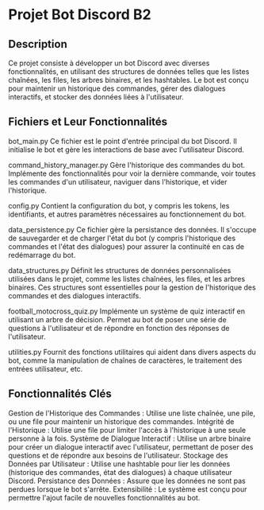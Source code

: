 # Projet Bot Discord B2
## Description
Ce projet consiste à développer un bot Discord avec diverses fonctionnalités, en utilisant des structures de données telles que les listes chaînées, les files, les arbres binaires, et les hashtables. Le bot est conçu pour maintenir un historique des commandes, gérer des dialogues interactifs, et stocker des données liées à l'utilisateur.

## Fichiers et Leur Fonctionnalités
bot_main.py
Ce fichier est le point d'entrée principal du bot Discord. Il initialise le bot et gère les interactions de base avec l'utilisateur Discord.

command_history_manager.py
Gère l'historique des commandes du bot. Implémente des fonctionnalités pour voir la dernière commande, voir toutes les commandes d'un utilisateur, naviguer dans l'historique, et vider l'historique.

config.py
Contient la configuration du bot, y compris les tokens, les identifiants, et autres paramètres nécessaires au fonctionnement du bot.

data_persistence.py
Ce fichier gère la persistance des données. Il s'occupe de sauvegarder et de charger l'état du bot (y compris l'historique des commandes et l'état des dialogues) pour assurer la continuité en cas de redémarrage du bot.

data_structures.py
Définit les structures de données personnalisées utilisées dans le projet, comme les listes chaînées, les files, et les arbres binaires. Ces structures sont essentielles pour la gestion de l'historique des commandes et des dialogues interactifs.

football_motocross_quiz.py
Implémente un système de quiz interactif en utilisant un arbre de décision. Permet au bot de poser une série de questions à l'utilisateur et de répondre en fonction des réponses de l'utilisateur.

utilities.py
Fournit des fonctions utilitaires qui aident dans divers aspects du bot, comme la manipulation de chaînes de caractères, le traitement des entrées utilisateur, etc.

## Fonctionnalités Clés
Gestion de l'Historique des Commandes : Utilise une liste chaînée, une pile, ou une file pour maintenir un historique des commandes.
Intégrité de l'Historique : Utilise une file pour limiter l'accès à l'historique à une seule personne à la fois.
Système de Dialogue Interactif : Utilise un arbre binaire pour créer un dialogue interactif avec l'utilisateur, permettant de poser des questions et de répondre aux besoins de l'utilisateur.
Stockage des Données par Utilisateur : Utilise une hashtable pour lier les données (historique des commandes, état des dialogues) à chaque utilisateur Discord.
Persistance des Données : Assure que les données ne sont pas perdues lorsque le bot s'arrête.
Extensibilité : Le système est conçu pour permettre l'ajout facile de nouvelles fonctionnalités au bot.
